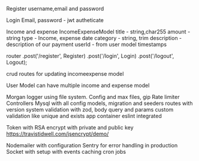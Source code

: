 <!-- Server update to mySql -->

Register
username,email and password

Login
Email, password - jwt autheticate

Income and expense
IncomeExpenseModel
title - string,char255
amount - string
type - Income, expense
date
category - string, trim
description - description of our payment
userId - from user model
timestamps

router
.post('/register', Register)
.post('/login', Login)
.post('/logout', Logout);

crud routes for updating incomeexpense model

User Model can have multiple income and expense model

<!-- Features -->

Morgan logger using file system. Config and max files, gip
Rate limiter
Controllers
Mysql with all config
models, migration and seeders
routes with version system
validation with zod, body query and params
custom validation like unique and exists
app container
eslint integrated

Token with RSA encrypt with private and public key
https://travistidwell.com/jsencrypt/demo/

Nodemailer with configuration
Sentry for error handling in production
Socket with setup with events
caching
cron jobs
